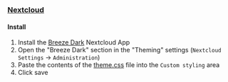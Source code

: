 ### [Nextcloud](https://nextcloud.com/)

#### Install

<!-- Required for custom CSS -->
1. Install the [Breeze Dark](https://apps.nextcloud.com/apps/breezedark) Nextcloud App
2. Open the "Breeze Dark" section in the "Theming" settings (`Nextcloud Settings` -> `Administration`)
3. Paste the contents of the [theme.css](https://raw.githubusercontent.com/dracula/nextcloud/main/theme.css) file into the `Custom styling` area
4. Click save
